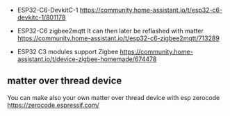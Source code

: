 - ESP32-C6-DevkitC-1
https://community.home-assistant.io/t/esp32-c6-devkitc-1/801178

- ESP32-C6 zigbee2mqtt
It can then later be reflashed with matter
https://community.home-assistant.io/t/esp32-c6-zigbee2mqtt/713289

- ESP32 C3 modules support Zigbee
https://community.home-assistant.io/t/device-zigbee-homemade/674478



## matter over thread device

You can make also your own matter over thread device with esp zerocode
https://zerocode.espressif.com/